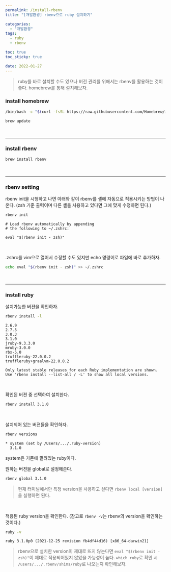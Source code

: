 ```yaml
---
permalink: /install-rbenv
title: "[개발환경] rbenv으로 ruby 설치하기"

categories: 
  - "개발환경"
tags: 
  - ruby
  - rbenv

toc: true
toc_sticky: true

date: 2022-01-27
---
```


> ruby를 바로 설치할 수도 있으나 버전 관리를 위해서는 rbenv를 활용하는 것이 좋다. homebrew를 통해 설치해보자.

### install homebrew
```zsh
/bin/bash -c "$(curl -fsSL https://raw.githubusercontent.com/Homebrew/install/HEAD/install.sh)"

brew update
```

&nbsp;

---

### install rbenv
```zsh
brew install rbenv
```

&nbsp;

---
### rbenv setting

rbenv init을 시행하고 나면 아래와 같이 rbenv를 셸에 자동으로 적용시키는 방법이 나온다. (zsh 기준 출력이며 다른 셸을 사용하고 있다면 그에 맞게 수정하면 된다.)

```zsh
rbenv init
```

```
# Load rbenv automatically by appending
# the following to ~/.zshrc:

eval "$(rbenv init - zsh)"
```

&nbsp;

.zshrc를 vim으로 열어서 수정할 수도 있지만 echo 명령어로 파일에 바로 추가하자.

```zsh
echo eval "$(rbenv init - zsh)" >> ~/.zshrc
```

&nbsp;

---

### install ruby

설치가능한 버젼을 확인하자.
```zsh
rbenv install -l
```
```
2.6.9
2.7.5
3.0.3
3.1.0
jruby-9.3.3.0
mruby-3.0.0
rbx-5.0
truffleruby-22.0.0.2
truffleruby+graalvm-22.0.0.2

Only latest stable releases for each Ruby implementation are shown.
Use 'rbenv install --list-all / -L' to show all local versions.
```

&nbsp;

확인된 버젼 중 선택하여 설치한다.
```zsh
rbenv install 3.1.0
```

&nbsp;

설치되어 있는 버젼들을 확인하자.
```zsh
rbenv versions
```

```
* system (set by /Users/.../.ruby-version)
  3.1.0
```

system은 기존에 깔려있는 ruby이다.


원하는 버젼을 global로 설정해준다.
```zsh
rbenv global 3.1.0
```

> 현재 터미널에서만 특정 version을 사용하고 싶다면 ```rbenv local [version]```을 실행하면 된다.

&nbsp;

적용된 ruby version을 확인한다. (참고로 ```rbenv -v```는 rbenv의 version을 확인하는 것이다.)
```zsh
ruby -v
```

```
ruby 3.1.0p0 (2021-12-25 revision fb4df44d16) [x86_64-darwin21]
```

> rbenv으로 설치한 version이 제대로 뜨지 않는다면 ```eval "$(rbenv init - zsh)"```이 제대로 적용되어있지 않았을 가능성이 높다. ```which ruby```로 확인 시 ```/users/.../.rbenv/shims/ruby```로 나오는지 확인해보자.

